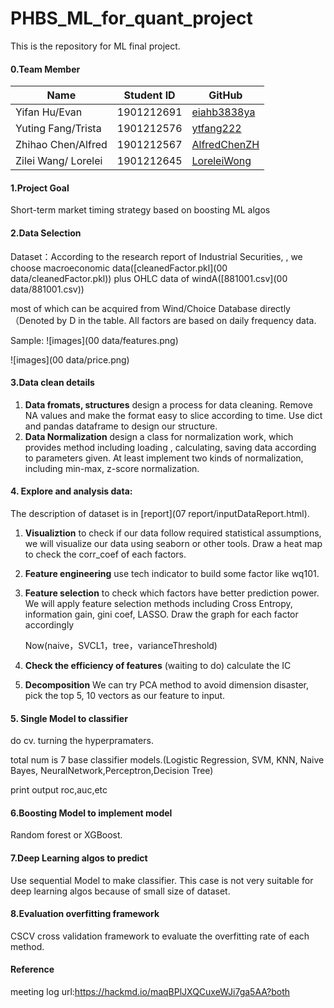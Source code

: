 # PHBS_ML_for_quant_project
This is the repository for ML final project.

#### 0.Team Member

| Name                | Student ID | GitHub                                          |
| ------------------- | ---------- | ----------------------------------------------- |
| Yifan Hu/Evan       | 1901212691 | [eiahb3838ya](https://github.com/eiahb3838ya)   |
| Yuting Fang/Trista  | 1901212576 | [ytfang222](https://github.com/ytfang222)       |
| Zhihao Chen/Alfred  | 1901212567 | [AlfredChenZH](https://github.com/AlfredChenZH) |
| Zilei Wang/ Lorelei | 1901212645 | [LoreleiWong](https://github.com/LoreleiWong)   |

#### 1.Project Goal

Short-term market timing strategy based on boosting ML algos

#### 2.Data Selection

Dataset：According to the research report of Industrial Securities, , we choose macroeconomic data([cleanedFactor.pkl](00 data/cleanedFactor.pkl)) plus OHLC data of windA([881001.csv](00 data/881001.csv))

most of which can be acquired from Wind/Choice Database directly（Denoted by D in the table. All factors are based on daily frequency data.

Sample:
![images](00 data/features.png)

![images](00 data/price.png)

#### 3.Data clean details

1. **Data fromats, structures**﻿
   ﻿design a process for data cleaning. Remove NA values and make the format easy to slice according to time. Use dict and pandas dataframe to design our structure.
2. **Data Normalization**﻿
   ﻿design a class for normalization work, which provides method including loading , calculating, saving data according to parameters given. At least implement two kinds of normalization, including min-max, z-score normalization.

#### 4. Explore and analysis data:

The description of dataset is in [report](07 report/inputDataReport.html).

1. **Visualiztion**﻿
   ﻿to check if our data follow required statistical assumptions, we will visualize our data using seaborn or other tools. Draw a heat map to check the corr_coef of each factors. 

2. **Feature engineering** use tech indicator to build some factor like wq101.

3. **Feature selection**﻿
   ﻿to check which factors have better prediction power. We will apply feature selection methods including Cross Entropy, information gain, gini coef, LASSO. Draw the graph for each factor accordingly 

   Now(naive，SVCL1，tree，varianceThreshold)

4. **Check the efficiency of features** (waiting to do) calculate the IC

5. **Decomposition**﻿ We can try PCA method to avoid dimension disaster, pick the top 5, 10 vectors as our feature to input.

#### 5. Single Model to classifier

do cv. turning the hyperpramaters.

total num is  7 base classifier models.(Logistic Regression, SVM, KNN, Naive Bayes, NeuralNetwork,Perceptron,Decision Tree)

print output roc,auc,etc

#### 6.Boosting Model to implement model

Random forest or XGBoost.

#### 7.Deep Learning algos to predict

Use sequential Model to make classifier. This case is not very suitable for deep learning algos because of small size of dataset.

#### 8.Evaluation overfitting framework

CSCV cross validation framework to evaluate the overfitting rate of each method.

#### Reference



meeting log url:https://hackmd.io/maqBPlJXQCuxeWJi7ga5AA?both

